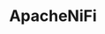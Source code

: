 ---
draft: false
title: ApacheNiFi
content:
  id: apachenifi
  name: ApacheNiFi
  website: https://nifi.apache.org/
  short_description: Apache NiFi automates the movement of data between disparate data sources and systems, making data ingestion fast, easy, and secure.
---